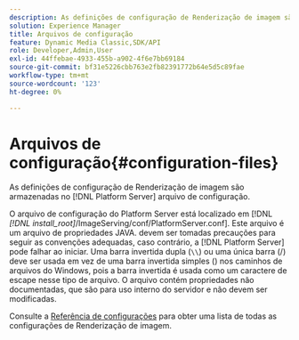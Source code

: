```yaml
---
description: As definições de configuração de Renderização de imagem são armazenadas no [!DNL Platform Server] arquivo de configuração.
solution: Experience Manager
title: Arquivos de configuração
feature: Dynamic Media Classic,SDK/API
role: Developer,Admin,User
exl-id: 44ffebae-4933-455b-a902-4f6e7bb69184
source-git-commit: bf31e5226cbb763e2fb82391772b64e5d5c89fae
workflow-type: tm+mt
source-wordcount: '123'
ht-degree: 0%

---
```


# Arquivos de configuração{#configuration-files}

As definições de configuração de Renderização de imagem são armazenadas no [!DNL Platform Server] arquivo de configuração.

O arquivo de configuração do Platform Server está localizado em [!DNL *[!DNL install_root]*/ImageServing/conf/PlatformServer.conf]. Este arquivo é um arquivo de propriedades JAVA. devem ser tomadas precauções para seguir as convenções adequadas, caso contrário, a [!DNL Platform Server] pode falhar ao iniciar. Uma barra invertida dupla (`\\`) ou uma única barra (/) deve ser usada em vez de uma barra invertida simples (\) nos caminhos de arquivos do Windows, pois a barra invertida é usada como um caractere de escape nesse tipo de arquivo. O arquivo contém propriedades não documentadas, que são para uso interno do servidor e não devem ser modificadas.

Consulte a [Referência de configurações](../../../../../ir-api/server-admin/image-rendering-api-ref/c-ir-server-administration/c-ir-configuration-settings-reference/c-ir-configuration-settings-reference.md#concept-6947a512d4c94e9fb8a71b80243fee81) para obter uma lista de todas as configurações de Renderização de imagem.
